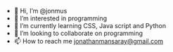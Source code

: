 - 👋 Hi, I’m @jonmus
- 👀 I’m interested in programming 
- 🌱 I’m currently learning CSS, Java script and Python  
- 💞️ I’m looking to collaborate on programming
- 📫 How to reach me jonathanmansaray@gmail.com

<!---
jonmus/jonmus is a ✨ special ✨ repository because its `README.md` (this file) appears on your GitHub profile.
You can click the Preview link to take a look at your changes.
--->
